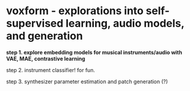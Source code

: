 # voxform - explorations into self-supervised learning, audio models, and generation
**step 1. explore embedding models for musical instruments/audio with VAE, MAE, contrastive learning**

step 2. instrument classifier! for fun. 

step 3. synthesizer parameter estimation and patch generation (?)
